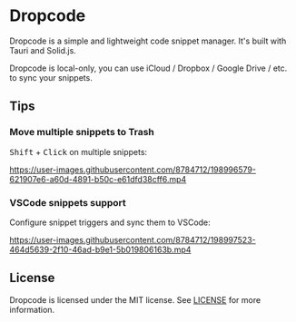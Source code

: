 # Dropcode

Dropcode is a simple and lightweight code snippet manager. It's built with Tauri and Solid.js.

Dropcode is local-only, you can use iCloud / Dropbox / Google Drive / etc. to sync your snippets.

## Tips

### Move multiple snippets to Trash

<kbd>Shift</kbd> + <kbd>Click</kbd> on multiple snippets:

https://user-images.githubusercontent.com/8784712/198996579-621907e6-a60d-4891-b50c-e61dfd38cff6.mp4

### VSCode snippets support

Configure snippet triggers and sync them to VSCode:

https://user-images.githubusercontent.com/8784712/198997523-464d5639-2f10-46ad-b9e1-5b019806163b.mp4

## License

Dropcode is licensed under the MIT license. See [LICENSE](LICENSE) for more information.
